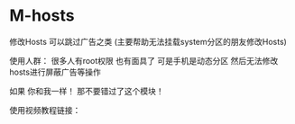 # M-hosts
修改Hosts 可以跳过广告之类 (主要帮助无法挂载system分区的朋友修改Hosts)

使用人群：
很多人有root权限 也有面具了 可是手机是动态分区 然后无法修改hosts进行屏蔽广告等操作

如果 你和我一样！ 那不要错过了这个模块！

使用视频教程链接：

